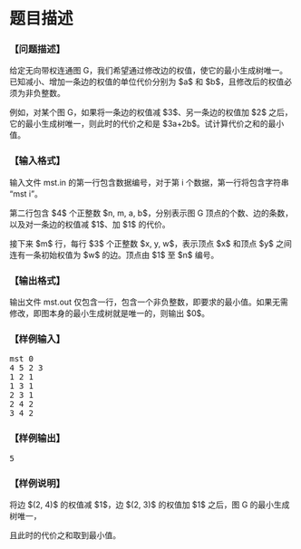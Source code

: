 # 题目描述


<h3>
【问题描述】
</h3>
<p>
给定无向带权连通图 G，我们希望通过修改边的权值，使它的最小生成树唯一。已知减小、增加一条边的权值的单位代价分别为 $a$ 和 $b$，且修改后的权值必须为非负整数。
</p>
<p>
例如，对某个图 G，如果将一条边的权值减 $3$、另一条边的权值加 $2$ 之后，它的最小生成树唯一，则此时的代价之和是 $3a+2b$。试计算代价之和的最小值。
</p>
<h3>
【输入格式】
</h3>
<p>
输入文件 mst.in 的第一行包含数据编号，对于第 i 个数据，第一行将包含字符串 “mst i”。
</p>
<p>
第二行包含 $4$ 个正整数 $n, m, a, b$，分别表示图 G 顶点的个数、边的条数，以及对一条边的权值减 $1$、加 $1$ 的代价。
</p>
<p>
接下来 $m$ 行，每行 $3$ 个正整数 $x, y, w$，表示顶点 $x$ 和顶点 $y$ 之间连有一条初始权值为 $w$ 的边。顶点由 $1$ 至 $n$ 编号。
</p>
<h3>
【输出格式】
</h3>
<p>
输出文件 mst.out 仅包含一行，包含一个非负整数，即要求的最小值。如果无需修改，即图本身的最小生成树就是唯一的，则输出 $0$。
</p>
<h3>
【样例输入】
</h3>
<pre>mst 0
4 5 2 3
1 2 1
1 3 1
2 3 1
2 4 2
3 4 2
</pre>
<h3>
【样例输出】
</h3>
<pre>5
</pre>
<h3>
【样例说明】
</h3>
<p>
将边 $(2, 4)$ 的权值减 $1$，边 $(2, 3)$ 的权值加 $1$ 之后，图 G 的最小生成树唯一，
</p>
<p>
且此时的代价之和取到最小值。
</p>
